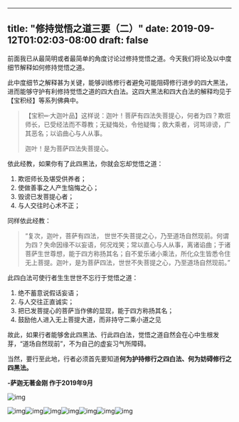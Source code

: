 
---
title: "修持觉悟之道三要（二）"
date: 2019-09-12T01:02:03-08:00
draft: false
---

前面我已从最简明或者最简单的角度讨论过修持觉悟之道。今天我们将论及以中度细节解释如何修持觉悟之道。

此中度细节之解释甚为关键，能够训练修行者避免可能阻碍修行进步的四大黑法，进而能够守护有利修持觉悟之道的四大白法。这四大黑法和四大白法的解释均见于【宝积经】等系列佛典中。

>【宝积═·大迦叶品】这样说：迦叶！菩萨有四法失菩提心，何者为四？欺诳师长，已受经法而不尊教；无疑悔处，令他疑悔；救大乘者，诃骂诽谤，广其恶名；以谄曲心与人从事。
>
>迦叶！是为菩萨四法失菩提心。

依此经教，如果你有了此四黑法，你就会忘却觉悟之道：

1. 欺诳师长及堪受供养者；
1. 使做善事之人产生恼悔之心；
1. 毁谤已发菩提心者；
1. 与人交往时心术不正；

同样依此经教：

> “复次，迦叶，菩萨有四法， 世世不失菩提之心，乃至道场自然现前。何谓为四？失命因缘不以妄语，何况戏笑；常以直心与人从事，离诸谄曲；于诸菩萨生世尊想，能于四方称扬其名；自不爱乐诸小乘法，所化众生皆悉令住无上菩提。迦叶，是为菩萨四法，世世不失菩提之心，乃至道场自然现前。”

此四白法可使行者生生世世不忘行于觉悟之道：

1.  绝不蓄意说假话妄语；
1. 与人交往正直诚实；
1. 把已发菩提心的菩萨当作佛的显现，能于四方称扬其名；
1. 鼓励他人进入无上菩提大道，而非持守二乘小道之见

故此，如果行者能够舍此四黑法、行此四白法，觉悟之道自然会在心中生根发芽，“道场自然现前”，不为自己的虚妄习气所障碍。

当然，要行至此地，行者必须首先要知道**何为护持修行之四白法、何为妨碍修行之四黑法。**

**-萨迦无著金刚 作于2019年9月**




![img](https://mmbiz.qpic.cn/mmbiz_gif/fgnkxfGnnkRLI7MTliaNGhvhLRsGkLpoyE760qibxvuBxsH7E5eV3KbjPnnovfZ9KQdib5PADrMbe0sMpSuVrWPibQ/640?wx_fmt=gif&wxfrom=5&wx_lazy=1)

![img](https://mmbiz.qpic.cn/mmbiz_jpg/jZ6aUbzt6ITTmM5jRqPnbE57OvCtor1DLWdRPLkusdQTmf4rrUYA0NpwOibtK6bkVibiagYXdg9rZcicXljyuJbh6Q/640?wx_fmt=jpeg&wxfrom=5&wx_lazy=1&wx_co=1)![img](https://mmbiz.qpic.cn/mmbiz_jpg/jZ6aUbzt6ITTmM5jRqPnbE57OvCtor1D7PFCLia6CdSicIiaYnkllwZjicobnt3Mb3QqfJaWgUicVvmfjobJaN1Xp7g/640?wx_fmt=jpeg&wxfrom=5&wx_lazy=1&wx_co=1)![img](https://mmbiz.qpic.cn/mmbiz_jpg/jZ6aUbzt6ITTmM5jRqPnbE57OvCtor1DNrSTbw8xS1LFWUy4SN7fTwdPhV49YRxRwmZPltp2tKT27jS3X3ic4eA/640?wx_fmt=jpeg&wxfrom=5&wx_lazy=1&wx_co=1)![img](https://mmbiz.qpic.cn/mmbiz_jpg/jZ6aUbzt6ITTmM5jRqPnbE57OvCtor1DeErTucaibdLIiaUibzibX6Lpkx6kP1GJT2VzlbfnQ7fUhGoAlBChkia6OpA/640?wx_fmt=jpeg&wxfrom=5&wx_lazy=1&wx_co=1)![img](https://mmbiz.qpic.cn/mmbiz_jpg/jZ6aUbzt6ITTmM5jRqPnbE57OvCtor1DMia8s1roZ3FGvJB77D1dTvmV5Koubwjr0aw8icM3BqF6DVH9G6Jyic8yQ/640?wx_fmt=jpeg&wxfrom=5&wx_lazy=1&wx_co=1)![img](https://mmbiz.qpic.cn/mmbiz_jpg/jZ6aUbzt6ITTmM5jRqPnbE57OvCtor1DgTrbnL19Hiagvic0skNN4gzIbE7DDibdcwPAYAY3hDvg8ZGy6ibZ8YG2kA/640?wx_fmt=jpeg&wxfrom=5&wx_lazy=1&wx_co=1)![img](https://mmbiz.qpic.cn/mmbiz_jpg/jZ6aUbzt6ITTmM5jRqPnbE57OvCtor1DWKBJN0XVOAMaHHibJm24WkByYicp2TdTpX7A5mocRrqaoIgs01xvM8lQ/640?wx_fmt=jpeg&wxfrom=5&wx_lazy=1&wx_co=1)